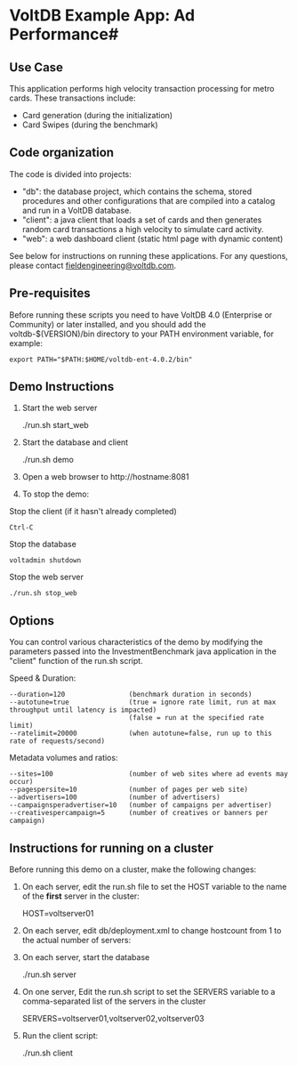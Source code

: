 # VoltDB Example App: Ad Performance#

Use Case
--------
This application performs high velocity transaction processing for metro cards.  These transactions include:

- Card generation (during the initialization)
- Card Swipes (during the benchmark)

Code organization
-----------------
The code is divided into projects:

- "db": the database project, which contains the schema, stored procedures and other configurations that are compiled into a catalog and run in a VoltDB database.  
- "client": a java client that loads a set of cards and then generates random card transactions a high velocity to simulate card activity.
- "web": a web dashboard client (static html page with dynamic content)

See below for instructions on running these applications.  For any questions, 
please contact fieldengineering@voltdb.com.

Pre-requisites
--------------
Before running these scripts you need to have VoltDB 4.0 (Enterprise or Community) or later installed, and you should add the voltdb-$(VERSION)/bin directory to your PATH environment variable, for example:

    export PATH="$PATH:$HOME/voltdb-ent-4.0.2/bin"


Demo Instructions
-----------------

1. Start the web server

    ./run.sh start_web
   
2. Start the database and client 

    ./run.sh demo

3. Open a web browser to http://hostname:8081

4. To stop the demo:

Stop the client (if it hasn't already completed)

    Ctrl-C
    
Stop the database

    voltadmin shutdown
   
Stop the web server

    ./run.sh stop_web

Options
-------
You can control various characteristics of the demo by modifying the parameters passed into the InvestmentBenchmark java application in the "client" function of the run.sh script.

Speed & Duration:

    --duration=120                (benchmark duration in seconds)
    --autotune=true               (true = ignore rate limit, run at max throughput until latency is impacted)
                                  (false = run at the specified rate limit)
    --ratelimit=20000             (when autotune=false, run up to this rate of requests/second)

Metadata volumes and ratios:

    --sites=100                   (number of web sites where ad events may occur)
    --pagespersite=10             (number of pages per web site)
    --advertisers=100             (number of advertisers)
    --campaignsperadvertiser=10   (number of campaigns per advertiser)
    --creativespercampaign=5      (number of creatives or banners per campaign)


Instructions for running on a cluster
-------------------------------------

Before running this demo on a cluster, make the following changes:

1. On each server, edit the run.sh file to set the HOST variable to the name of the **first** server in the cluster:
    
    HOST=voltserver01
    
2. On each server, edit db/deployment.xml to change hostcount from 1 to the actual number of servers:

    <cluster hostcount="1" sitesperhost="3" kfactor="0" />

4. On each server, start the database

	./run.sh server
    
5. On one server, Edit the run.sh script to set the SERVERS variable to a comma-separated list of the servers in the cluster

    SERVERS=voltserver01,voltserver02,voltserver03
    
6. Run the client script:

	./run.sh client
